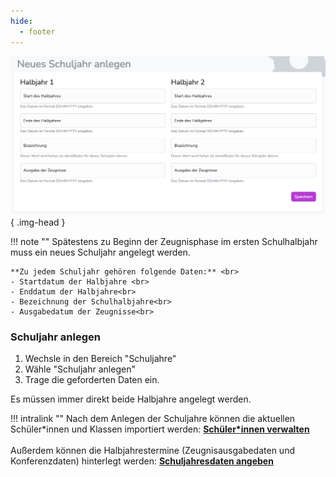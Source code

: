 ```yaml
---
hide:
  - footer
---
```

![Image title](./../../img/01_Administration/neues_schuljahr.png){ .img-head }

!!! note ""
    Spätestens zu Beginn der Zeugnisphase im ersten Schulhalbjahr muss ein neues Schuljahr angelegt werden. <br>

    **Zu jedem Schuljahr gehören folgende Daten:** <br>
    - Startdatum der Halbjahre <br>
    - Enddatum der Halbjahre<br>
    - Bezeichnung der Schulhalbjahre<br>
    - Ausgabedatum der Zeugnisse<br>


### Schuljahr anlegen

1. Wechsle in den Bereich "Schuljahre"
2. Wähle "Schuljahr anlegen"
3. Trage die geforderten Daten ein.

Es müssen immer direkt beide Halbjahre angelegt werden. <br>

!!! intralink ""
    Nach dem Anlegen der Schuljahre können die aktuellen Schüler*innen und Klassen importiert werden: [**Schüler*innen verwalten**](../Administration/student_administration.md) <br><br>
    Außerdem können die Halbjahrestermine (Zeugnisausgabedaten und Konferenzdaten) hinterlegt werden: [**Schuljahresdaten angeben**](../Administration/Termine_anlegen.md)